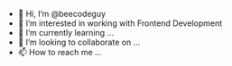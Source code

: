 - 👋 Hi, I’m @beecodeguy
- 👀 I’m interested in working with Frontend Development
- 🌱 I’m currently learning ...
- 💞️ I’m looking to collaborate on ...
- 📫 How to reach me ...

<!---
beecodeguy/beecodeguy is a ✨ special ✨ repository because its `README.md` (this file) appears on your GitHub profile.
You can click the Preview link to take a look at your changes.
--->
